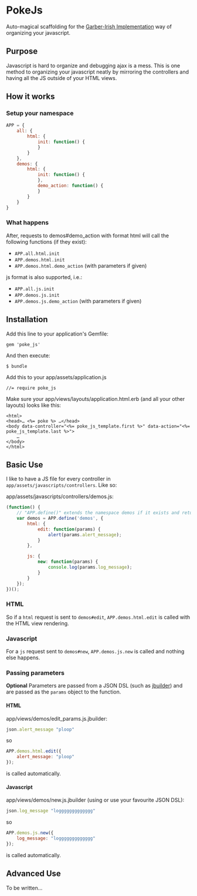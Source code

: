 # PokeJs
Auto-magical scaffolding for the [Garber-Irish Implementation](http://viget.com/inspire/extending-paul-irishs-comprehensive-dom-ready-execution) way of organizing your javascript.

## Purpose
Javascript is hard to organize and debugging ajax is a mess. This is one method to organizing your javascript neatly by mirroring the controllers and having all the JS outside of your HTML views.

## How it works
### Setup your namespace
```javascript
APP = {
	all: {
		html: {
			init: function() {
			}
		}
	},
	demos: {
		html: {
			init: function() {
			},
			demo_action: function() {
			}
		}
	}
}
```
### What happens
After, requests to demos#demo_action with format html will call the following functions (if they exist):
* `APP.all.html.init`
* `APP.demos.html.init`
* `APP.demos.html.demo_action` (with parameters if given)

js format is also supported, i.e.:
* `APP.all.js.init`
* `APP.demos.js.init`
* `APP.demos.js.demo_action` (with parameters if given)

## Installation
Add this line to your application's Gemfile:

    gem 'poke_js'

And then execute:

    $ bundle

Add this to your app/assets/application.js

    //= require poke_js

Make sure your app/views/layouts/application.html.erb (and all your other layouts) looks like this:
```erb
<html>
<head>… <%= poke %> …</head>
<body data-controller="<%= poke_js_template.first %>" data-action="<%= poke_js_template.last %>">
    …
</body>
</html>
```

## Basic Use
I like to have a JS file for every controller in `app/assets/javascripts/controllers`. Like so:

app/assets/javascripts/controllers/demos.js:
```javascript
(function() {
	// "APP.define()" extends the namespace demos if it exists and returns it. This allows me to access "demos" with typing "APP.demos".
	var demos = APP.define('demos', {
		html: {
			edit: function(params) {
				alert(params.alert_message);
			}
		},

		js: {
			new: function(params) {
				console.log(params.log_message);
			}
		}
	});
})();
```
### HTML
So if a `html` request is sent to `demos#edit`, `APP.demos.html.edit` is called with the HTML view rendering.

### Javascript
For a `js` request sent to `demos#new`, `APP.demos.js.new` is called and nothing else happens.

### Passing parameters
__Optional__ Parameters are passed from a JSON DSL (such as [jbuilder](https://github.com/rails/jbuilder/)) and are passed as the `params` object to the function.

#### HTML
app/views/demos/edit_params.js.jbuilder:
```ruby
json.alert_message "ploop"
```
so 
```javascript
APP.demos.html.edit({
	alert_message: "ploop"
});
```
is called automatically.

#### Javascript
app/views/demos/new.js.jbuilder (using  or use your favourite JSON DSL):
```ruby
json.log_message "loggggggggggggg"
```
so
```javascript
APP.demos.js.new({
	log_message: "loggggggggggggg"
});
```
is called automatically.

## Advanced Use
To be written...

